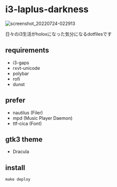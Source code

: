 i3-laplus-darkness
===

![screenshot_20220724-022913](https://user-images.githubusercontent.com/48381296/180617029-d55686db-691d-4421-8099-ac5288c72140.png)

日々のi3生活がholoxになった気分になるdotfilesです

## requirements

- i3-gaps
- rxvt-unicode
- polybar
- rofi
- dunst

## prefer

- nautilus (Filer)
- mpd (Music Player Daemon)
- ttf-cica (Font)

## gtk3 theme
- Dracula

## install
```
make deploy
```

